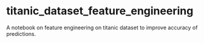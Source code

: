 # titanic_dataset_feature_engineering
A notebook on feature engineering on titanic dataset to improve accuracy of predictions.
